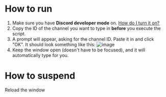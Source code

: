 # How to run
1. Make sure you have **Discord developer mode** on. <a href="https://www.youtube.com/watch?v=e_UoIwmS8Xk">How do I turn it on?</a>
2. Copy the ID of the channel you want to type in **before** you execute the script.
3. A prompt will appear, asking for the channel ID. Paste it in and click "OK". It should look something like this:
![image](https://cdn.discordapp.com/attachments/979998192936570895/1036170506442899487/unknown.png)
4. Keep the window open (doesn't have to be focused), and it will automatically type for you.

# How to suspend
Reload the window
